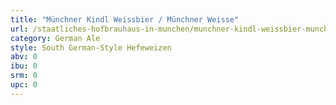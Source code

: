 ```yaml
---
title: "Münchner Kindl Weissbier / Münchner Weisse"
url: /staatliches-hofbrauhaus-in-munchen/munchner-kindl-weissbier-munchner-weisse/
category: German Ale
style: South German-Style Hefeweizen
abv: 0
ibu: 0
srm: 0
upc: 0
---
```


